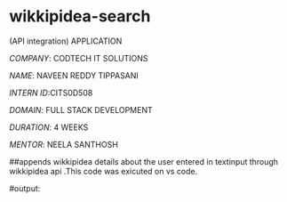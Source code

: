 # wikkipidea-search
(API integration) APPLICATION

*COMPANY*: CODTECH IT SOLUTIONS

*NAME*: NAVEEN REDDY TIPPASANI

*INTERN ID*:CITS0D508

*DOMAIN*: FULL STACK DEVELOPMENT

*DURATION*: 4 WEEKS

*MENTOR*: NEELA SANTHOSH

##appends wikkipidea details about the user entered in textinput through wikkipidea api .This code was exicuted on vs code.

#output:



